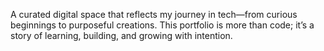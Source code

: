 A curated digital space that reflects my journey in tech—from curious beginnings to purposeful creations. This portfolio is more than code; it’s a story of learning, building, and growing with intention.
